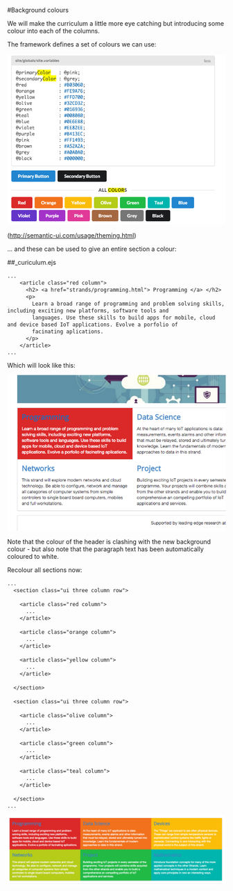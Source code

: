 #Background colours

We will make the curriculum a little more eye catching but introducing some colour into each of the columns.

The framework defines a set of colours we can use:

![](img/06.png)

(<http://semantic-ui.com/usage/theming.html>)

... and these can be used to give an entire section a colour:

##_curiculum.ejs

~~~
...
    <article class="red column">
      <h2> <a href="strands/programming.html"> Programming </a> </h2>
      <p>
        Learn a broad range of programming and problem solving skills, including exciting new platforms, software tools and
        languages. Use these skills to build apps for mobile, cloud and device based IoT applications. Evolve a porfolio of
        facinating aplications.
      </p>
    </article>
...
~~~

Which will look like this:

![](img/07.png)

Note that the colour of the header is clashing with the new background colour - but also note that the paragraph text has been automatically coloured to white.

Recolour all sections now:

~~~
...
  <section class="ui three column row">

    <article class="red column">
      ...
    </article>

    <article class="orange column">
      ...
    </article>

    <article class="yellow column">
      ...
    </article>

  </section>

  <section class="ui three column row">

    <article class="olive column">
      ...
    </article>

    <article class="green column">
      ...
    </article>

    <article class="teal column">
      ...
    </article>

  </section>
...
~~~

![](img/08.png)